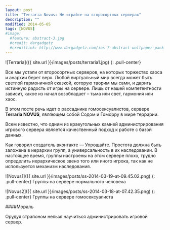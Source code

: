 ```yaml
---
layout: post
title: "Terraria Novus: Не играйте на второсортных серверах"
description: ""
modified: 2014-05-05
tags: [NOVUS]
#image:
  #feature: abstract-3.jpg
  #credit: dargadgetz
  #creditlink: http://www.dargadgetz.com/ios-7-abstract-wallpaper-pack-for-iphone-5-and-ipod-touch-retina/
---
```


![Terraria]({{ site.url }}/images/posts/terraria1.jpg)
{: .pull-center}

Все мы устали от второсортных серверов, на которых торжество хаоса и анархии берет верх. Любой виртуальный мир всегда может быть светлой гармоничной сказкой, которую творим мы сами, и дарить истинную радость от игры на сервере. Лишь от нашей компетентности зависит, какое из начал возобладает – тьма или свет, гармония или хаос.
<!-- more -->
В этом посте речь идет о рассаднике гомосексуалистов, сервере **Terraria NOVUS**, являющем собой Содом и Гоморру в мире террарии.

Всем известно, что одним из краеугольных камней администрирования игрового сервера является качественный подход к работе с базой данных.

Как говорил создатель вконтакте — Упрощайте. Простота должна быть заложена в иерархии групп, а универсальность в их наследовании. В настоящее время, группы настроены на этом сервере плохо, трудно определить иерархическое звено того или иного игрока, так как не используется механизм наследования.

![Novus1]({{ site.url }}/images/posts/ss-2014-03-19-at-09.45.02.png)
{: .pull-center}
Группы на сервере нормального человека

![Novus2]({{ site.url }}/images/posts/ss-2014-03-18-at-07.42.35.png)
{: .pull-center}
Группы на сервере гомосексуалиста

####Мораль

Орудуя страпоном нельзя научиться администрировать игровой сервер.
